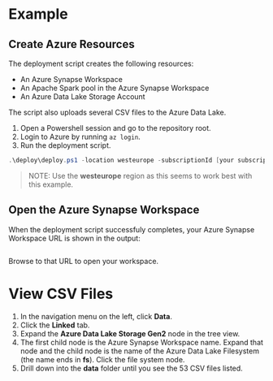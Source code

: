 # Example

## Create Azure Resources

The deployment script creates the following resources:

- An Azure Synapse Workspace
- An Apache Spark pool in the Azure Synapse Workspace
- An Azure Data Lake Storage Account

The script also uploads several CSV files to the Azure Data Lake.

1. Open a Powershell session and go to the repository root.
2. Login to Azure by running `az login`.
3. Run the deployment script.

```powershell
.\deploy\deploy.ps1 -location westeurope -subscriptionId [your subscription id]
```

> NOTE: Use the **westeurope** region as this seems to work best with this example.

## Open the Azure Synapse Workspace

When the deployment script successfuly completes, your Azure Synapse Workspace URL is shown in the output:

```bash

```

Browse to that URL to open your workspace.

# View CSV Files

1. In the navigation menu on the left, click **Data**.
2. Click the **Linked** tab.
3. Expand the **Azure Data Lake Storage Gen2** node in the tree view.
4. The first child node is the Azure Synapse Workspace name. Expand that node and the child node is the name of the Azure Data Lake Filesystem (the name ends in **fs**). Click the file system node.
5. Drill down into the **data** folder until you see the 53 CSV files listed.
